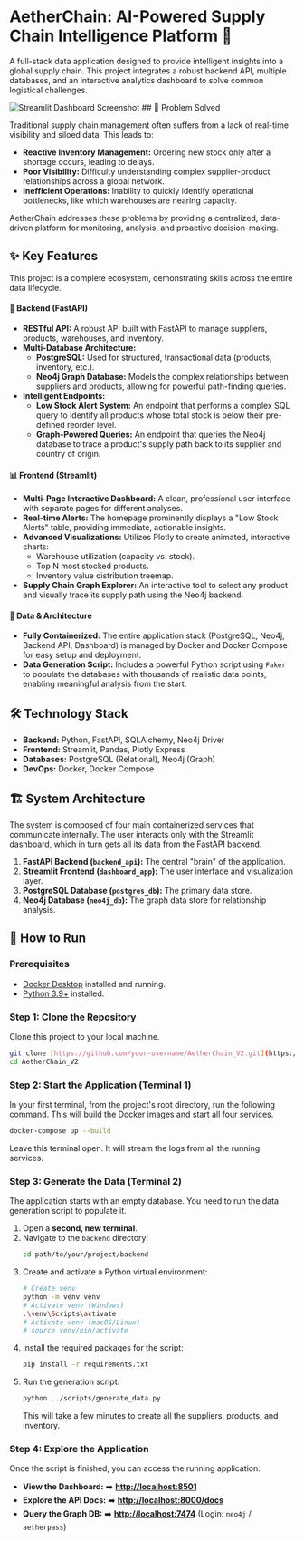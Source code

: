 # AetherChain: AI-Powered Supply Chain Intelligence Platform 🔗

A full-stack data application designed to provide intelligent insights into a global supply chain. This project integrates a robust backend API, multiple databases, and an interactive analytics dashboard to solve common logistical challenges.

![Streamlit Dashboard Screenshot](https://raw.githubusercontent.com/your-username/your-repo/main/path/to/screenshot.png) ## 🎯 Problem Solved

Traditional supply chain management often suffers from a lack of real-time visibility and siloed data. This leads to:
* **Reactive Inventory Management:** Ordering new stock only after a shortage occurs, leading to delays.
* **Poor Visibility:** Difficulty understanding complex supplier-product relationships across a global network.
* **Inefficient Operations:** Inability to quickly identify operational bottlenecks, like which warehouses are nearing capacity.

AetherChain addresses these problems by providing a centralized, data-driven platform for monitoring, analysis, and proactive decision-making.

## ✨ Key Features

This project is a complete ecosystem, demonstrating skills across the entire data lifecycle.

#### 🐍 Backend (FastAPI)
* **RESTful API:** A robust API built with FastAPI to manage suppliers, products, warehouses, and inventory.
* **Multi-Database Architecture:**
    * **PostgreSQL:** Used for structured, transactional data (products, inventory, etc.).
    * **Neo4j Graph Database:** Models the complex relationships between suppliers and products, allowing for powerful path-finding queries.
* **Intelligent Endpoints:**
    * **Low Stock Alert System:** An endpoint that performs a complex SQL query to identify all products whose total stock is below their pre-defined reorder level.
    * **Graph-Powered Queries:** An endpoint that queries the Neo4j database to trace a product's supply path back to its supplier and country of origin.

#### 📊 Frontend (Streamlit)
* **Multi-Page Interactive Dashboard:** A clean, professional user interface with separate pages for different analyses.
* **Real-time Alerts:** The homepage prominently displays a "Low Stock Alerts" table, providing immediate, actionable insights.
* **Advanced Visualizations:** Utilizes Plotly to create animated, interactive charts:
    * Warehouse utilization (capacity vs. stock).
    * Top N most stocked products.
    * Inventory value distribution treemap.
* **Supply Chain Graph Explorer:** An interactive tool to select any product and visually trace its supply path using the Neo4j backend.

#### 🐳 Data & Architecture
* **Fully Containerized:** The entire application stack (PostgreSQL, Neo4j, Backend API, Dashboard) is managed by Docker and Docker Compose for easy setup and deployment.
* **Data Generation Script:** Includes a powerful Python script using `Faker` to populate the databases with thousands of realistic data points, enabling meaningful analysis from the start.

## 🛠️ Technology Stack

* **Backend:** Python, FastAPI, SQLAlchemy, Neo4j Driver
* **Frontend:** Streamlit, Pandas, Plotly Express
* **Databases:** PostgreSQL (Relational), Neo4j (Graph)
* **DevOps:** Docker, Docker Compose

## 🏗️ System Architecture



The system is composed of four main containerized services that communicate internally. The user interacts only with the Streamlit dashboard, which in turn gets all its data from the FastAPI backend.

1.  **FastAPI Backend (`backend_api`):** The central "brain" of the application.
2.  **Streamlit Frontend (`dashboard_app`):** The user interface and visualization layer.
3.  **PostgreSQL Database (`postgres_db`):** The primary data store.
4.  **Neo4j Database (`neo4j_db`):** The graph data store for relationship analysis.

## 🚀 How to Run

### Prerequisites
* [Docker Desktop](https://www.docker.com/products/docker-desktop/) installed and running.
* [Python 3.9+](https://www.python.org/downloads/) installed.

### Step 1: Clone the Repository
Clone this project to your local machine.
```bash
git clone [https://github.com/your-username/AetherChain_V2.git](https://github.com/your-username/AetherChain_V2.git)
cd AetherChain_V2
```

### Step 2: Start the Application (Terminal 1)
In your first terminal, from the project's root directory, run the following command. This will build the Docker images and start all four services.
```bash
docker-compose up --build
```
Leave this terminal open. It will stream the logs from all the running services.

### Step 3: Generate the Data (Terminal 2)
The application starts with an empty database. You need to run the data generation script to populate it.

1.  Open a **second, new terminal**.
2.  Navigate to the `backend` directory:
    ```bash
    cd path/to/your/project/backend
    ```
3.  Create and activate a Python virtual environment:
    ```bash
    # Create venv
    python -m venv venv
    # Activate venv (Windows)
    .\venv\Scripts\activate
    # Activate venv (macOS/Linux)
    # source venv/bin/activate
    ```
4.  Install the required packages for the script:
    ```bash
    pip install -r requirements.txt
    ```
5.  Run the generation script:
    ```bash
    python ../scripts/generate_data.py
    ```
    This will take a few minutes to create all the suppliers, products, and inventory.

### Step 4: Explore the Application
Once the script is finished, you can access the running application:

* **View the Dashboard:** ➡️ **[http://localhost:8501](http://localhost:8501)**
* **Explore the API Docs:** ➡️ **[http://localhost:8000/docs](http://localhost:8000/docs)**
* **Query the Graph DB:** ➡️ **[http://localhost:7474](http://localhost:7474)** (Login: `neo4j` / `aetherpass`)
